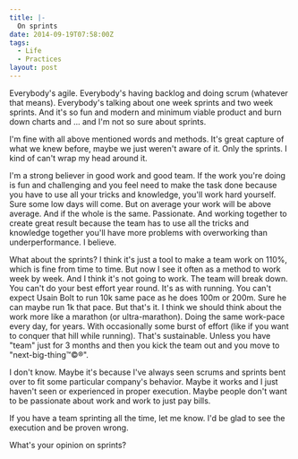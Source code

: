```yaml
---
title: |-
  On sprints
date: 2014-09-19T07:58:00Z
tags:
  - Life
  - Practices
layout: post
---
```

Everybody's agile. Everybody's having backlog and doing scrum (whatever that means). Everybody's talking about one week sprints and two week sprints. And it's so fun and modern and minimum viable product and burn down charts and ... and I'm not so sure about sprints.

<!-- excerpt -->

I'm fine with all above mentioned words and methods. It's great capture of what we knew before, maybe we just weren't aware of it. Only the sprints. I kind of can't wrap my head around it.

I'm a strong believer in good work and good team. If the work you're doing is fun and challenging and you feel need to make the task done because you have to use all your tricks and knowledge, you'll work hard yourself. Sure some low days will come. But on average your work will be above average. And if the whole is the same. Passionate. And working together to create great result because the team has to use all the tricks and knowledge together you'll have more problems with overworking than underperformance. I believe. 

What about the sprints? I think it's just a tool to make a team work on 110%, which is fine from time to time. But now I see it often as a method to work week by week. And I think it's not going to work. The team will break down. You can't do your best effort year round. It's as with running. You can't expect Usain Bolt to run 10k same pace as he does 100m or 200m. Sure he can maybe run 1k that pace. But that's it. I think we should think about the work more like a marathon (or ultra-marathon). Doing the same work-pace every day, for years. With occasionally some burst of effort (like if you want to conquer that hill while running). That's sustainable. Unless you have "team" just for 3 months and then you kick the team out and you move to "next-big-thing™©®". 

I don't know. Maybe it's because I've always seen scrums and sprints bent over to fit some particular company's behavior. Maybe it works and I just haven't seen or experienced in proper execution. Maybe people don't want to be passionate about work and work to just pay bills.

If you have a team sprinting all the time, let me know. I'd be glad to see the execution and be proven wrong.

What's your opinion on sprints?
